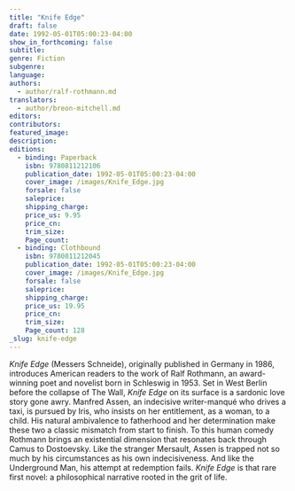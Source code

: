 ```yaml
---
title: "Knife Edge"
draft: false
date: 1992-05-01T05:00:23-04:00
show_in_forthcoming: false
subtitle:
genre: Fiction
subgenre:
language:
authors:
  - author/ralf-rothmann.md
translators:
  - author/breon-mitchell.md
editors:
contributors:
featured_image:
description:
editions:
  - binding: Paperback
    isbn: 9780811212106
    publication_date: 1992-05-01T05:00:23-04:00
    cover_image: /images/Knife_Edge.jpg
    forsale: false
    saleprice:
    shipping_charge:
    price_us: 9.95
    price_cn:
    trim_size:
    Page_count:
  - binding: Clothbound
    isbn: 9780811212045
    publication_date: 1992-05-01T05:00:23-04:00
    cover_image: /images/Knife_Edge.jpg
    forsale: false
    saleprice:
    shipping_charge:
    price_us: 19.95
    price_cn:
    trim_size:
    Page_count: 128
_slug: knife-edge
---
```


_Knife Edge_ (Messers Schneide), originally published in Germany in 1986, introduces American readers to the work of Ralf Rothmann, an award-winning poet and novelist born in Schleswig in 1953. Set in West Berlin before the collapse of The Wall, _Knife Edge_ on its surface is a sardonic love story gone awry. Manfred Assen, an indecisive writer-manqué who drives a taxi, is pursued by Iris, who insists on her entitlement, as a woman, to a child. His natural ambivalence to fatherhood and her determination make these two a classic mismatch from start to finish. To this human comedy Rothmann brings an existential dimension that resonates back through Camus to Dostoevsky. Like the stranger Mersault, Assen is trapped not so much by his circumstances as his own indecisiveness. And like the Underground Man, his attempt at redemption fails. _Knife Edge_ is that rare first novel: a philosophical narrative rooted in the grit of life.

